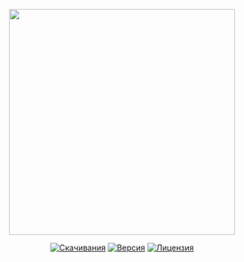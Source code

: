 <p align="center"><a href="https://www.localzet.com" target="_blank"><img src="https://static.localzet.com/full-localzet2.svg" width="400"></a></p>

<p align="center">
<a href="https://packagist.org/packages/localzet/http"><img src="https://img.shields.io/packagist/dt/localzet/http" alt="Скачивания"></a>
<a href="https://packagist.org/packages/localzet/http"><img src="https://img.shields.io/packagist/v/localzet/http" alt="Версия"></a>
<a href="https://packagist.org/packages/localzet/http"><img src="https://img.shields.io/packagist/l/localzet/http" alt="Лицензия"></a>
</p>

